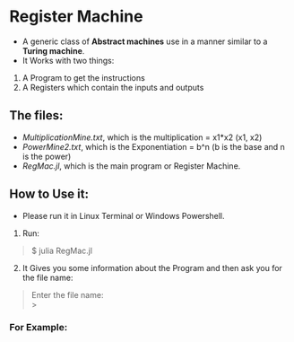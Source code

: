 # Register Machine
* A generic class of **Abstract machines** use in a manner similar to a **Turing machine**.
* It Works with two things:
1. A Program to get the instructions
2. A Registers which contain the inputs and outputs

## The files:
* *MultiplicationMine.txt*, which is the multiplication = x1*x2 (x1, x2)
* *PowerMine2.txt*, which is the Exponentiation = b^n (b is the base and n is the power)
* *RegMac.jl*, which is the main program or Register Machine.


## How to Use it:

* Please run it in Linux Terminal or Windows Powershell. 
1. Run:
> $ julia RegMac.jl

2. It Gives you some information about the Program and then ask you for the file name:
> Enter the file name:<br>
> \>

### For Example:

